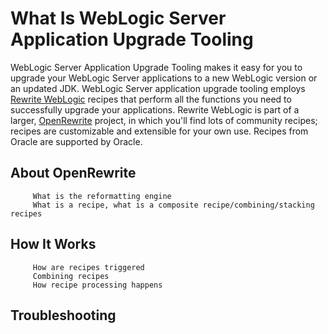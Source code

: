 # What Is WebLogic Server Application Upgrade Tooling

WebLogic Server Application Upgrade Tooling makes it easy for you to upgrade your WebLogic Server applications to a new WebLogic version or an updated JDK. WebLogic Server application upgrade tooling employs [Rewrite WebLogic](https://github.com/oracle/rewrite-recipes/blob/main/rewrite-weblogic/README.md) recipes that perform all the functions you need to successfully upgrade your applications. Rewrite WebLogic is part of a larger, [OpenRewrite](https://github.com/openrewrite/rewrite) project, in which you'll find lots of community recipes; recipes are customizable and extensible for your own use. Recipes from Oracle are supported by Oracle.

## About OpenRewrite

         What is the reformatting engine
         What is a recipe, what is a composite recipe/combining/stacking recipes

## How It Works

<!-- Overview of running recipes -->

         How are recipes triggered
         Combining recipes
         How recipe processing happens

## Troubleshooting
